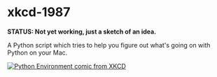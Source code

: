 # xkcd-1987

**STATUS: Not yet working, just a sketch of an idea.**

A Python script which tries to help you figure out what's going on with Python on your Mac.

<a href="https://xkcd.com/1987/"><img src="https://imgs.xkcd.com/comics/python_environment.png" alt="Python Environment comic from XKCD"></a>
